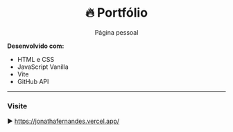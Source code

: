 <h1 align="center">🔥 Portfólio </h1>

<p align="center">
Página pessoal
<br>
</p>

**Desenvolvido com:**

- HTML e CSS
- JavaScript Vanilla
- Vite
- GitHub API
---
### Visite
▶️ https://jonathafernandes.vercel.app/
